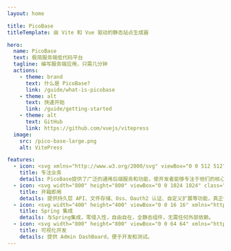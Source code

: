```yaml
---
layout: home

title: PicoBase
titleTemplate: 由 Vite 和 Vue 驱动的静态站点生成器

hero:
  name: PicoBase
  text: 极简服务端低代码平台
  tagline: 编写服务端应用，只需几分钟
  actions:
    - theme: brand
      text: 什么是 PicoBase?
      link: /guide/what-is-picobase
    - theme: alt
      text: 快速开始
      link: /guide/getting-started
    - theme: alt
      text: GitHub
      link: https://github.com/vuejs/vitepress
  image:
    src: /pico-base-large.png
    alt: VitePress

features:
  - icon: <svg xmlns="http://www.w3.org/2000/svg" viewBox="0 0 512 512" xml:space="preserve"><path style="fill:#4d4e5c" d="M322.045 445.955C426.786 445.955 512 360.742 512 256S426.787 66.045 322.045 66.045h-32.852v379.91z"/><path style="fill:#626375" d="M289.193 445.955c-104.741 0-189.955-85.213-189.955-189.955S184.451 66.045 289.193 66.045 479.148 151.258 479.148 256s-85.213 189.955-189.955 189.955"/><path style="fill:#7dd2f0" d="M289.193 397.814c-78.197 0-141.814-63.617-141.814-141.814s63.617-141.815 141.814-141.815S431.007 177.803 431.007 256 367.39 397.814 289.193 397.814"/><path style="fill:#ffd782" d="M289.193 349.675c-51.652 0-93.675-42.022-93.675-93.675s42.022-93.675 93.675-93.675c51.651 0 93.675 42.022 93.675 93.675s-42.023 93.675-93.675 93.675"/><circle style="fill:#ff6465" cx="289.198" cy="255.996" r="45.534"/><path style="fill:#946c55" d="M289.193 264.213H59.315c-4.537 0-8.213-3.677-8.213-8.213s3.676-8.213 8.213-8.213h229.878c4.537 0 8.213 3.677 8.213 8.213s-3.676 8.213-8.213 8.213"/><path style="fill:#ff8080" d="M76.836 256H21.901L0 216.051h54.934z"/><path style="fill:#ff6465" d="M76.836 256H21.901L0 295.949h54.934z"/></svg>
    title: 专注业务
    details: PicoBase提供了广泛的通用后端服务和功能，使开发者能够专注于他们的核心业务。
  - icon: <svg width="800" height="800" viewBox="0 0 1024 1024" class="icon" xmlns="http://www.w3.org/2000/svg"><path d="M925.6 869.6H98.4c-22.4 0-40-17.6-40-40V296c0-22.4 17.6-40 40-40h826.4c22.4 0 40 17.6 40 40v533.6c.8 21.6-17.6 40-39.2 40" fill="#D6AB7F"/><path d="M925.6 877.6H98.4c-26.4 0-48-21.6-48-48V296c0-26.4 21.6-48 48-48h826.4c26.4 0 48 21.6 48 48v533.6c.8 26.4-20.8 48-47.2 48M98.4 264c-17.6 0-32 14.4-32 32v533.6c0 17.6 14.4 32 32 32h826.4c17.6 0 32-14.4 32-32V296c0-17.6-14.4-32-32-32z" fill="#6A576D"/><path d="M925.6 256H98.4c-22.4 0-40 17.6-40 40v65.6c4 .8 8.8.8 13.6.8h880c4.8 0 8.8-.8 13.6-.8V296c0-22.4-18.4-40-40-40" fill="#6A576D"/><path d="M952 314.4H72c-22.4 0-40-17.6-40-40v-80c0-22.4 17.6-40 40-40h880c22.4 0 40 17.6 40 40v80c0 22.4-17.6 40-40 40" fill="#D6AB7F"/><path d="M632 552H392c-22.4 0-40-17.6-40-40v-26.4c0-22.4 17.6-40 40-40h240c22.4 0 40 17.6 40 40V512c0 22.4-17.6 40-40 40" fill="#FFF"/><path d="M632 560H392c-26.4 0-48-21.6-48-48v-26.4c0-26.4 21.6-48 48-48h240c26.4 0 48 21.6 48 48V512c0 26.4-21.6 48-48 48M392 453.6c-17.6 0-32 14.4-32 32V512c0 17.6 14.4 32 32 32h240c17.6 0 32-14.4 32-32v-26.4c0-17.6-14.4-32-32-32zm560-131.2H72c-26.4 0-48-21.6-48-48v-80c0-26.4 21.6-48 48-48h880c26.4 0 48 21.6 48 48v80c0 26.4-21.6 48-48 48m-880-160c-17.6 0-32 14.4-32 32v80c0 17.6 14.4 32 32 32h880c17.6 0 32-14.4 32-32v-80c0-17.6-14.4-32-32-32z" fill="#6A576D"/></svg>
    title: 开箱即用
    details: 提供持久层 API、文件存储、Oss、Oauth2 认证、自定义扩展等功能，真正做到开箱即用。
  - icon: <svg width="400" height="400" viewBox="0 0 16 16" xmlns="http://www.w3.org/2000/svg"><g fill="none" fill-rule="evenodd"><path d="M0 0h16v16H0z"/><path fill="#70AD51" d="M2.733 13.996a0.682 0.682 0 1 0 -0.043 -0.038l-0.133 -0.117C0.986 12.381 0 10.299 0 7.989 0 3.584 3.584 0 7.99 0c2.24 0 4.265 0.928 5.718 2.418a7.35 7.35 0 0 0 0.85 -1.508c1.018 3.059 1.617 5.63 1.397 7.655 -0.296 4.137 -3.754 7.415 -7.965 7.415a7.95 7.95 0 0 1 -5.138 -1.879zm11.79 -2.491c2.005 -2.668 0.887 -6.982 -0.043 -9.74 -0.829 1.726 -2.869 3.047 -4.631 3.465 -1.651 0.394 -3.113 0.071 -4.641 0.659 -3.485 1.34 -3.43 5.496 -1.51 6.43 0.001 0 0.115 0.062 0.114 0.06 0 -0.001 2.822 -0.561 4.382 -1.137 2.28 -0.842 4.783 -2.917 5.606 -5.329 -0.439 2.507 -2.591 4.92 -4.753 6.028 -1.151 0.591 -2.046 0.723 -3.94 1.378 -0.232 0.079 -0.414 0.157 -0.414 0.157 0.48 -0.08 0.959 -0.106 0.959 -0.106 2.696 -0.128 6.904 0.758 8.873 -1.865z"/></g></svg>
    title: Spring 集成
    details: 与Spring集成，零侵入性，自由自在，全静态组件，无需任何外部依赖。
  - icon: <svg width="800" height="800" viewBox="0 0 64 64" xmlns="http://www.w3.org/2000/svg" aria-hidden="true" class="iconify iconify--emojione"><g fill="#ff9d27"><path d="M10.9 48.7c4-4 4.4-5 6.9-2.5s1.5 2.8-2.5 6.9c-3 3-6.8 2.4-6.8 2.4s-.6-3.8 2.4-6.8"/><path d="M18.5 52.8c1.6-4.2 2.1-4.7-.2-6s-2.3-.4-3.8 3.8c-1.2 3.1.2 5.9.2 5.9s2.7-.5 3.8-3.7"/></g><path d="M16.2 48.9c.9-2.3.9-2.8 2.1-2.1 1.3.7 1 1 .1 3.3-.6 1.7-2.1 2.1-2.1 2.1s-.7-1.5-.1-3.3" fill="#fdf516"/><path d="M17.1 45.7c-1.3-2.3-1.8-1.8-6-.2-3.1 1.2-3.7 3.8-3.7 3.8s2.8 1.4 5.9.2c4.2-1.6 5.1-1.6 3.8-3.8" fill="#ff9d27"/><g fill="#fdf516"><path d="M15 47.8c2.3-.9 2.8-.9 2.1-2.1-.7-1.3-1-1-3.3-.1-1.7.6-2.1 2.1-2.1 2.1s1.6.7 3.3.1"/><path d="M13.9 47.6c2.2-2.2 2.4-2.8 3.8-1.4s.8 1.6-1.4 3.8c-1.7 1.7-3.8 1.3-3.8 1.3s-.2-2 1.4-3.7"/></g><path d="M18.5 38C12.3 27.6 2 31.9 2 31.9s14.7-14.7 24.6-4.8z" fill="#3baacf"/><path d="m23.3 30.3 3.2-3.2C16.7 17.2 2 31.9 2 31.9s12.9-9.2 21.3-1.6" fill="#428bc1"/><path d="M26 45.5C36.4 51.7 32.1 62 32.1 62s14.7-14.7 4.8-24.6z" fill="#3baacf"/><path d="m33.7 40.7 3.2-3.2c9.9 9.9-4.8 24.6-4.8 24.6s9.2-13 1.6-21.4" fill="#428bc1"/><path d="M48.8 30.9C37.1 42.5 24.2 48.8 19.7 44.3s1.8-17.4 13.4-29.1c13.6-13.6 28.7-13 28.7-13s.5 15.1-13 28.7" fill="#c5d0d8"/><path d="M45.8 27.6C34.2 39.2 22.6 46.8 19.9 44.1s4.9-14.3 16.5-25.9C50 4.6 62 2 62 2s-2.6 12-16.2 25.6" fill="#dae3ea"/><path d="M24.3 47.5c-.5.5-1.3.5-1.8 0l-6-6c-.5-.5-.5-1.4 0-1.9l1.8-1.8 7.8 7.8z" fill="#c94747"/><path d="M22.6 45.7c-.5.5-1.1.7-1.4.4l-3.4-3.4c-.3-.3-.1-.9.4-1.4l1.8-1.8 4.4 4.4z" fill="#f15744"/><path d="M20.9 48.2c-.3.3-1 .3-1.3 0l-3.9-3.9c-.3-.3-.2-.9.1-1.2l1.2-1.2 5.1 5.1z" fill="#3e4347"/><path d="M20.1 47.4c-.3.3-.9.4-1.1.2l-2.7-2.7c-.2-.2-.1-.7.3-1l1.2-1.2 3.5 3.5z" fill="#62727a"/><path d="M61.8 2.2S56.4 2 49.1 4.8l10.1 10.1C62 7.6 61.8 2.2 61.8 2.2" fill="#c94747"/><path d="M61.8 2.2s-4.3.9-10.8 4.6l6.2 6.2c3.7-6.5 4.6-10.8 4.6-10.8" fill="#f15744"/><circle cx="43.5" cy="20.5" r="5" fill="#edf4f9"/><circle cx="43.5" cy="20.5" r="3.3" fill="#3baacf"/><circle cx="33.5" cy="30.5" r="5" fill="#edf4f9"/><circle cx="33.5" cy="30.5" r="3.3" fill="#3baacf"/><g fill="#fff"><path d="M48.9 6.9c-.3.3-.9.3-1.2 0s-.3-.9 0-1.2.9-.3 1.2 0 .3.9 0 1.2"/><circle cx="50.6" cy="8.6" r=".8"/><circle cx="53" cy="11" r=".8"/><circle cx="55.3" cy="13.4" r=".8"/><circle cx="57.7" cy="15.7" r=".8"/></g></svg>
    title: 可视化开发
    details: 提供 Admin DashBoard，便于开发和测试。
---
```


<style>
:root {
  --vp-home-hero-name-color: transparent;
  --vp-home-hero-name-background: -webkit-linear-gradient(120deg, #bd34fe 30%, #41d1ff);

  --vp-home-hero-image-background-image: linear-gradient(-45deg, #bd34fe 50%, #47caff 50%);
  --vp-home-hero-image-filter: blur(44px);
}

@media (min-width: 640px) {
  :root {
    --vp-home-hero-image-filter: blur(56px);
  }
}

@media (min-width: 960px) {
  :root {
    --vp-home-hero-image-filter: blur(68px);
  }
}
</style>
